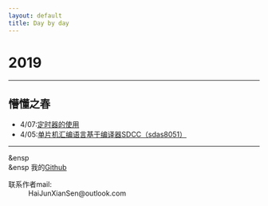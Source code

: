 ```yaml
---
layout: default
title: Day by day
---
```


# 2019


* * *

## 懵懂之春


* 4/07:[定时器的使用](./page/Timer_04-07.html)
* 4/05:[单片机汇编语言基于编译器SDCC（sdas8051）](./page/SddcForWindows_04-05.html)

* * *
&ensp  
&ensp
我的[Github](https://github.com/Keryle/)

<dl>
<dt>联系作者mail:</dt>
<dd>HaiJunXianSen@outlook.com</dd>

